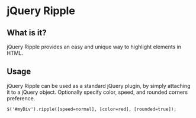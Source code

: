 jQuery Ripple
==

What is it?
--

jQuery Ripple provides an easy and unique way to highlight elements in HTML.

Usage
--

jQuery Ripple can be used as a standard jQuery plugin, by simply attaching it to a jQuery object. Optionally specify color, speed, and rounded corners preference.

```
$('#myDiv').ripple([speed=normal], [color=red], [rounded=true]);
```

